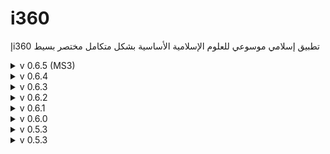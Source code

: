 # i360
إi360 تطبيق إسلامي موسوعي للعلوم الإسلامية الأساسية بشكل متكامل مختصر بسيط

<details>
<summary>v 0.6.5 (MS3)</summary>

| Header | Details |
|-----:|-----------|
|     Creation Date/Time | 14/08/2022 13:40|
|     Version | 0.6.5|
|     Version Code | 20220814|
|     AppGyver Runtime Version | 4.5.10|
|     Released OS | **Web** – **Android** - Google (aab) – **Android** - Huawei (aab) – **iOS** (ipa)|
|     Released Build# | 237899 – 237894 – _ – _|
|     Released | 14/08/2022|
|     Notes | **i360إ-MS3 (MS=MileStone)**|
|     Changes | Add: _QuranRecitation_ dropdown adding 1 recitation item: _3[مصاحف التيسير] لسائر القراءات العشر المتواترة_
|     | Edit: _Quran_ logic to include _QuranRecitation_ options|
|     | Edit: Updated _About_ p. accordingly|
|     | Add: Spinned-off this version to another app.: ***i360إ-MS3*** (MS=MileStone)|
  
</details>

<details>
<summary>v 0.6.4</summary>

| Header | Details |
|-----:|-----------|
|     Creation Date/Time | 11/08/2022 14:24|
|     Version | 0.6.4|
|     Version Code | 20220811|
|     AppGyver Runtime Version | 4.5.10|
|     Released OS | **Web** – **Android** - Google (aab) – **Android** - Huawei (aab) – **iOS** (ipa)|
|     Released Build# | 237465 – 237466 – _ – _|
|     Released | 11/08/2022|
|     Notes | _|
|     Changes | Fix: _Maps4Mosques_ icon button to different Maps|
|     | Edit: Renamed _osRow_ to _OSRow_|
|     | Fix: Removed _windows_ case from _OSIcon_ icon logic|
  
</details>

<details>
<summary>v 0.6.3</summary>

| Header | Details |
|-----:|-----------|
|     Creation Date/Time | 08/08/2022 23:59|
|     Version | 0.6.3|
|     Version Code | 20220808|
|     AppGyver Runtime Version | 4.5.7|
|     Released OS | **Web** – **Android** - Google (aab) – **Android** - Huawei (aab) – **iOS** (ipa)|
|     Released Build# | 236922 – 236923 – _ – _|
|     Released | 08/08/2022|
|     Notes | _|
|     Changes | Add: _QuranRecitation_ App Variable|
|     | Add: _QuranRecitation_ dropdown adding 2 recitation items: _1حفص عن عاصم_, _2ورش عن نافع_, respectively
|     | Edit: _Quran_ logic to include _QuranRecitation_ options|
|     | Edit: Updated _About_ p. accordingly|
|     | Add: Startup _Privacy Policy_ alert with short link https://bit.ly/3d1zeq8, as per _Huawei AppGallery_, using _Set/Get/Delete item to/from Storage_ of _i360privacy_ item|
|     | Edit: Reordered Stores in _AppStoresRow_ as follows _Apple AppStore_/_Goggle Play_/_Huawei AppGallery_|
|     | Edit: Updated _About_ p. accordingly|
|     | Edit: Updated _About_ & _Screenshots_ on all Stores!|
  
</details>

<details>
<summary>v 0.6.2</summary>

| Header | Details |
|-----:|-----------|
|     Creation Date/Time | 03/08/2022 02:22|
|     Version | 0.6.2|
|     Version Code | 20220803|
|     AppGyver Runtime Version | 4.5.7|
|     Released OS | **Web** – **Android** - Google (aab) – **Android** - Huawei (aab) – **iOS** (ipa)|
|     Released Build# | 235838 – 235839 – _ – _|
|     Released | 03/08/2022|
|     Notes | لتصحيح مصطلحات: الأشعرية . الماتردية . الوهابية|
|     Changes | Edit: Changed _Terminology's_ link from (https://terminologyenc.com/ar) to _الموسوعة الإسلامية العامة_ book|
|     | Edit: Renamed _Terminology's_ label from _مصطلحات و قواميس_ to _مصطلحات و مفاهيم_|
|     | Edit: Updated _About_ p. accordingly|
  
</details>

<details>
<summary>v 0.6.1</summary>

| Header | Details |
|-----:|-----------|
|     Creation Date/Time | 01/08/2022 21:40|
|     Version | 0.6.1|
|     Version Code | 20220801|
|     AppGyver Runtime Version | 4.5.7|
|     Released OS | **Web** – **Android** - Google (aab) – **Android** - Huawei (aab) – **iOS** (ipa)|
|     Released Build# | 235531 – 235533 – _ – _|
|     Released | 01/08/2022|
|     Notes | _|
|     Changes | Edit: _Osfn_ flow function mistakenly used flow input instead of _OS_, _useWeb_!|
  
</details>

<details>
<summary>v 0.6.0</summary>

| Header | Details |
|-----:|-----------|
|     Creation Date/Time | 31/07/2022 23:59|
|     Version | 0.6.0|
|     Version Code | 20220731|
|     AppGyver Runtime Version | 4.5.7|
|     Released OS | **Web** – **Android** - Google (aab) – **Android** - Huawei (aab) – **iOS** (ipa)|
|     Released Build# | 235376 – 235377 – _ – _|
|     Released | 31/07/2022|
|     Notes | _|
|     Changes | Add: _Osfn_ flow function combining _OS_, _useWeb_, _isChina_, _useHMS_ variables used to switch between outputs for: _Google_ (Android with GMS), _Huawei_ (Android: HMS), _Apple_ (iOS), _Web_, respectively|
|     | Edit: Changed all buttons logic to use _Osfn_ flow function|
|     | Edit: Changed _PrayerTimes_ button logic to use _Osfn_ flow function (as Compass sensor was previously used within what's now known as _Osfn_ logic!)|
|     | Edit: Standardized logic items spacing using _Shift_|
|     | Edit: Renamed _osIcon_ to _OSIcon_|
|     | Add: _الدعم_, _الخصوصية_ labels texts under _Support_, _PrivacyPolicy_ icons, respectively|
|     | Edit: Changed _PropheticBiography_ button links to only _Web_ (no app. for _Google_)|
  
</details>

<details>
<summary>v 0.5.3</summary>

| Header | Details |
|-----:|-----------|
|     Creation Date/Time | 29/07/2022 23:59|
|     Version | 0.5.3|
|     Version Code | 20220729|
|     AppGyver Runtime Version | 4.5.7|
|     Released OS | **Web** – **Android** - Google (aab) – **Android** - Huawei (aab) – **iOS** (ipa)|
|     Released Build# | 235104 – 235105 – _ – _|
|     Released | 29/07/2022|
|     Notes | _|
|     Changes | Fix: Changed all relevant buttons' _isChina_ to (_isChina_ or _useHMS_) for _PropheticBiography_, _AppLink_ buttons|
|     | Edit: Renamed _FatwaAcademyRow_ to _AmanaLearnRow_|
  
</details>

<details>
<summary>v 0.5.3</summary>

| Header | Details |
|-----:|-----------|
|     Creation Date/Time | 27/07/2022 23:00|
|     Version | 0.5.3|
|     Version Code | 20220727|
|     AppGyver Runtime Version | 4.5.7|
|     Released OS | **Web** – **Android** - Google (aab) – **Android** - Huawei (aab) – **iOS** (ipa)|
|     Released Build# | 234678 – 234679 – _ – _|
|     Released | 27/07/2022|
|     Notes | _|
|     Changes | Add: _PrivacyPolicy_ button on _About_ p. (as _user-secret_ icon)|
|     | Add: Android package badge to _AppStoresRow_, linked to _.aab_ file on Box  (as _android_ icon)|
|     | Edit: Renamed _Jurisprudence_Search_ button to _Jurisprudence_|
|     | Edit: Renamed _Jurisprudence's_ label from _الفقه و البحث الشامل_ to _الفقه_|
|     | Add: _isGMSorApple_ application variable that's re-evaluated using change events of _useWeb_, _isChina_, _useHMS_ variables|
|     | Edit: Renamed _Jurisprudence's_ label from _الفقه_ to _الفقه و البحث_ according to _isGMSorApple_|
|     | Edit: Changed Text Decoration for _Jurisprudence_ button from _none_ to _underline (solid)_ according to _isGMSorApple_|
|     | Edit: Changed _Jurisprudence_ in _About_ p. by removing _بحث..._ part according to _isGMSorApple_|
|     | Edit: Renamed _Moral_ button to _Ethics_|
|     | Edit: Changed _Maps4Mosques_ icon from _map_ to _map-marker_ (مُحدَِد الخريطة) to be clearer!|
|     | Edit: Changed _InputTools_ icon from _pencil_ to _keyboard_|
|     | Add: _IslamicHolidays_ icon (as _calendar_ icon تقويم)|
|     | Edit: Renamed _JurisprudenceBookIcon_ icon to _JurisprudenceBook_|
|     | Edit: Renamed _Hadith's_ label from _الأحاديث النبوية_ to _الحديث الشريف_|
|     | Edit: Updated splash screen(s) on Android & Apple for better resolution & added _إi360_ as a signature/copyright|
|     | Edit: Changed _QuranicResearcher_ button visibility logic to use _isGMSorApple_ (as _search_ icon beside _Quran_ button)|
|     | Edit: Changed _HadithResearcher_ button visibility logic to use _isGMSorApple_ (as _search_ icon beside _Hadith_ button)|
|     | Edit: Changed _Support_ icon from _?_ to _life-ring_ (_طوق النجاة_)|
|     | Edit: Changed order of _osIcon_ icon & _OS_WebToggle_ switch|
|     | Edit: Renamed _DarAlIftaa_ button to _AdvisoryOpinions_|
|     | Edit: Renamed _AdvisoryOpinions'_ label from _دار الإفتاء_ to _الفتاوى_|
|     | Add: _FatwaAcademy_ (a.k.a. _AmanaLearning_; _HedayahLearning_) image linking to (https://fatwaacademyportal.com/)|
|     | Edit: Changed background image's style resize mode of all pages from _cover_ to _repeat_|
  
</details>
